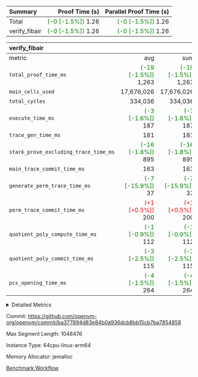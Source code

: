 | Summary | Proof Time (s) | Parallel Proof Time (s) |
|:---|---:|---:|
| Total | <span style='color: green'>(-0 [-1.5%])</span> 1.26 | <span style='color: green'>(-0 [-1.5%])</span> 1.26 |
| verify_fibair | <span style='color: green'>(-0 [-1.5%])</span> 1.26 | <span style='color: green'>(-0 [-1.5%])</span> 1.26 |


| verify_fibair |||||
|:---|---:|---:|---:|---:|
|metric|avg|sum|max|min|
| `total_proof_time_ms ` | <span style='color: green'>(-19 [-1.5%])</span> 1,263 | <span style='color: green'>(-19 [-1.5%])</span> 1,263 | <span style='color: green'>(-19 [-1.5%])</span> 1,263 | <span style='color: green'>(-19 [-1.5%])</span> 1,263 |
| `main_cells_used     ` |  17,676,026 |  17,676,026 |  17,676,026 |  17,676,026 |
| `total_cycles        ` |  334,036 |  334,036 |  334,036 |  334,036 |
| `execute_time_ms     ` | <span style='color: green'>(-3 [-1.6%])</span> 187 | <span style='color: green'>(-3 [-1.6%])</span> 187 | <span style='color: green'>(-3 [-1.6%])</span> 187 | <span style='color: green'>(-3 [-1.6%])</span> 187 |
| `trace_gen_time_ms   ` |  181 |  181 |  181 |  181 |
| `stark_prove_excluding_trace_time_ms` | <span style='color: green'>(-16 [-1.8%])</span> 895 | <span style='color: green'>(-16 [-1.8%])</span> 895 | <span style='color: green'>(-16 [-1.8%])</span> 895 | <span style='color: green'>(-16 [-1.8%])</span> 895 |
| `main_trace_commit_time_ms` |  163 |  163 |  163 |  163 |
| `generate_perm_trace_time_ms` | <span style='color: green'>(-7 [-15.9%])</span> 37 | <span style='color: green'>(-7 [-15.9%])</span> 37 | <span style='color: green'>(-7 [-15.9%])</span> 37 | <span style='color: green'>(-7 [-15.9%])</span> 37 |
| `perm_trace_commit_time_ms` | <span style='color: red'>(+1 [+0.5%])</span> 200 | <span style='color: red'>(+1 [+0.5%])</span> 200 | <span style='color: red'>(+1 [+0.5%])</span> 200 | <span style='color: red'>(+1 [+0.5%])</span> 200 |
| `quotient_poly_compute_time_ms` | <span style='color: green'>(-1 [-0.9%])</span> 112 | <span style='color: green'>(-1 [-0.9%])</span> 112 | <span style='color: green'>(-1 [-0.9%])</span> 112 | <span style='color: green'>(-1 [-0.9%])</span> 112 |
| `quotient_poly_commit_time_ms` | <span style='color: green'>(-3 [-2.5%])</span> 115 | <span style='color: green'>(-3 [-2.5%])</span> 115 | <span style='color: green'>(-3 [-2.5%])</span> 115 | <span style='color: green'>(-3 [-2.5%])</span> 115 |
| `pcs_opening_time_ms ` | <span style='color: green'>(-4 [-1.5%])</span> 264 | <span style='color: green'>(-4 [-1.5%])</span> 264 | <span style='color: green'>(-4 [-1.5%])</span> 264 | <span style='color: green'>(-4 [-1.5%])</span> 264 |



<details>
<summary>Detailed Metrics</summary>

|  | verify_program_compile_ms | total_cells | stark_prove_excluding_trace_time_ms | quotient_poly_compute_time_ms | quotient_poly_commit_time_ms | perm_trace_commit_time_ms | pcs_opening_time_ms | main_trace_commit_time_ms |
| --- | --- | --- | --- | --- | --- | --- | --- |
|  | 7 | 65,536 | 39 | 2 | 7 | 0 | 22 | 7 | 

| air_name | rows | quotient_deg | main_cols | interactions | constraints | cells |
| --- | --- | --- | --- | --- | --- | --- |
| AccessAdapterAir<2> |  | 2 |  | 5 | 12 |  | 
| AccessAdapterAir<4> |  | 2 |  | 5 | 12 |  | 
| AccessAdapterAir<8> |  | 2 |  | 5 | 12 |  | 
| FibonacciAir | 32,768 | 1 | 2 |  | 5 | 65,536 | 
| FriReducedOpeningAir |  | 2 |  | 39 | 71 |  | 
| JalRangeCheckAir |  | 2 |  | 9 | 14 |  | 
| NativePoseidon2Air<BabyBearParameters>, 1> |  | 2 |  | 136 | 572 |  | 
| PhantomAir |  | 2 |  | 3 | 5 |  | 
| ProgramAir |  | 1 |  | 1 | 4 |  | 
| VariableRangeCheckerAir |  | 1 |  | 1 | 4 |  | 
| VmAirWrapper<AluNativeAdapterAir, FieldArithmeticCoreAir> |  | 2 |  | 15 | 27 |  | 
| VmAirWrapper<BranchNativeAdapterAir, BranchEqualCoreAir<1> |  | 2 |  | 11 | 25 |  | 
| VmAirWrapper<NativeAdapterAir<2, 0>, PublicValuesCoreAir> |  | 2 |  | 11 | 29 |  | 
| VmAirWrapper<NativeLoadStoreAdapterAir<1>, NativeLoadStoreCoreAir<1> |  | 2 |  | 15 | 20 |  | 
| VmAirWrapper<NativeLoadStoreAdapterAir<4>, NativeLoadStoreCoreAir<4> |  | 2 |  | 15 | 20 |  | 
| VmAirWrapper<NativeVectorizedAdapterAir<4>, FieldExtensionCoreAir> |  | 2 |  | 15 | 27 |  | 
| VmConnectorAir |  | 2 |  | 5 | 11 |  | 
| VolatileBoundaryAir |  | 2 |  | 7 | 19 |  | 

| group | trace_gen_time_ms | total_proof_time_ms | total_cycles | total_cells | stark_prove_excluding_trace_time_ms | quotient_poly_compute_time_ms | quotient_poly_commit_time_ms | perm_trace_commit_time_ms | pcs_opening_time_ms | main_trace_commit_time_ms | main_cells_used | generate_perm_trace_time_ms | execute_time_ms |
| --- | --- | --- | --- | --- | --- | --- | --- | --- | --- | --- | --- | --- | --- |
| verify_fibair | 181 | 1,263 | 334,036 | 62,474,410 | 895 | 112 | 115 | 200 | 264 | 163 | 17,676,026 | 37 | 187 | 

| group | air_name | rows | prep_cols | perm_cols | main_cols | cells |
| --- | --- | --- | --- | --- | --- | --- |
| verify_fibair | AccessAdapterAir<2> | 131,072 |  | 16 | 11 | 3,538,944 | 
| verify_fibair | AccessAdapterAir<4> | 65,536 |  | 16 | 13 | 1,900,544 | 
| verify_fibair | AccessAdapterAir<8> | 128 |  | 16 | 17 | 4,224 | 
| verify_fibair | FriReducedOpeningAir | 2,048 |  | 84 | 27 | 227,328 | 
| verify_fibair | JalRangeCheckAir | 32,768 |  | 28 | 12 | 1,310,720 | 
| verify_fibair | NativePoseidon2Air<BabyBearParameters>, 1> | 32,768 |  | 312 | 398 | 23,265,280 | 
| verify_fibair | PhantomAir | 16,384 |  | 12 | 6 | 294,912 | 
| verify_fibair | ProgramAir | 8,192 |  | 8 | 10 | 147,456 | 
| verify_fibair | VariableRangeCheckerAir | 262,144 | 2 | 8 | 1 | 2,359,296 | 
| verify_fibair | VmAirWrapper<AluNativeAdapterAir, FieldArithmeticCoreAir> | 262,144 |  | 36 | 29 | 17,039,360 | 
| verify_fibair | VmAirWrapper<BranchNativeAdapterAir, BranchEqualCoreAir<1> | 32,768 |  | 28 | 23 | 1,671,168 | 
| verify_fibair | VmAirWrapper<NativeLoadStoreAdapterAir<1>, NativeLoadStoreCoreAir<1> | 65,536 |  | 40 | 21 | 3,997,696 | 
| verify_fibair | VmAirWrapper<NativeLoadStoreAdapterAir<4>, NativeLoadStoreCoreAir<4> | 32,768 |  | 40 | 27 | 2,195,456 | 
| verify_fibair | VmAirWrapper<NativeVectorizedAdapterAir<4>, FieldExtensionCoreAir> | 32,768 |  | 36 | 38 | 2,424,832 | 
| verify_fibair | VmConnectorAir | 2 | 1 | 16 | 5 | 42 | 
| verify_fibair | VolatileBoundaryAir | 65,536 |  | 20 | 12 | 2,097,152 | 

| group | trace_height_constraint | weighted_sum | threshold |
| --- | --- | --- | --- |
| verify_fibair | 0 | 1,085,444 | 2,013,265,921 | 
| verify_fibair | 1 | 5,411,200 | 2,013,265,921 | 
| verify_fibair | 2 | 542,722 | 2,013,265,921 | 
| verify_fibair | 3 | 5,476,612 | 2,013,265,921 | 
| verify_fibair | 4 | 65,536 | 2,013,265,921 | 
| verify_fibair | 5 | 12,851,850 | 2,013,265,921 | 

| trace_height_constraint | threshold |
| --- | --- |
| 0 | 2,013,265,921 | 

</details>


Commit: https://github.com/openvm-org/openvm/commit/ba377894d83e84b0a936dcb8bb15cb7ba7854858

Max Segment Length: 1048476

Instance Type: 64cpu-linux-arm64

Memory Allocator: jemalloc

[Benchmark Workflow](https://github.com/openvm-org/openvm/actions/runs/14224008396)

